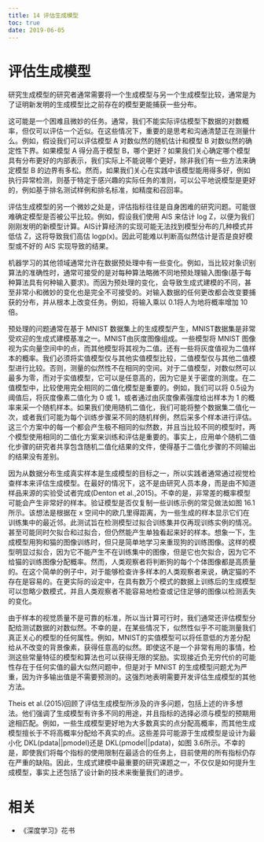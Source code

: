 ```yaml
---
title: 14 评估生成模型
toc: true
date: 2019-06-05
---
```

# 评估生成模型

研究生成模型的研究者通常需要将一个生成模型与另一个生成模型比较，通常是为了证明新发明的生成模型比之前存在的模型更能捕获一些分布。

这可能是一个困难且微妙的任务。通常，我们不能实际评估模型下数据的对数概率，但仅可以评估一个近似。在这些情况下，重要的是思考和沟通清楚正在测量什么。例如，假设我们可以评估模型 A 对数似然的随机估计和模型 B 对数似然的确定性下界。如果模型 A 得分高于模型 B，哪个更好？如果我们关心确定哪个模型具有分布更好的内部表示，我们实际上不能说哪个更好，除非我们有一些方法来确定模型 B 的边界有多松。然而，如果我们关心在实践中该模型能用得多好，例如执行异常检测，则基于特定于感兴趣的实际任务的准则，可以公平地说模型是更好的，例如基于排名测试样例和排名标准，如精度和召回率。

评估生成模型的另一个微妙之处是，评估指标往往是自身困难的研究问题。可能很难确定模型是否被公平比较。例如，假设我们使用 AIS 来估计 log Z，以便为我们刚刚发明的新模型计算。AIS计算经济的实现可能无法找到模型分布的几种模式并低估 Z，这将导致我们高估 logp(x)。因此可能难以判断高似然估计是否是良好模型或不好的 AIS 实现导致的结果。

机器学习的其他领域通常允许在数据预处理中有一些变化。例如，当比较对象识别算法的准确性时，通常可接受的是对每种算法略微不同地预处理输入图像(基于每种算法具有何种输入要求)。而因为预处理的变化，会导致生成式建模的不同，甚至非常小和微妙的变化也是完全不可接受的。对输入数据的任何更改都会改变要捕获的分布，并从根本上改变任务。例如，将输入乘以 0.1将人为地将概率增加 10 倍。

预处理的问题通常在基于 MNIST 数据集上的生成模型产生，MNIST数据集是非常受欢迎的生成式建模基准之一。MNIST由灰度图像组成。一些模型将 MNIST 图像视为实向量空间中的点，而其他模型将其视为二值。还有一些将灰度值视为二值样本的概率。我们必须将实值模型仅与其他实值模型比较，二值模型仅与其他二值模型进行比较。否则，测量的似然性不在相同的空间。对于二值模型，对数似然可以最多为零，而对于实值模型，它可以是任意高的，因为它是关于密度的测度。在二值模型中，比较使用完全相同的二值化模型是重要的。例如，我们可以将 0.5设为阈值后，将灰度像素二值化为 0 或 1，或者通过由灰度像素强度给出样本为 1 的概率来采一个随机样本。如果我们使用随机二值化，我们可能将整个数据集二值化一次，或者我们可能为每个训练步骤采不同的随机样例，然后采多个样本进行评估。这三个方案中的每一个都会产生极不相同的似然数，并且当比较不同的模型时，两个模型使用相同的二值化方案来训练和评估是重要的。事实上，应用单个随机二值化步骤的研究者共享包含随机二值化结果的文件，使得基于二值化步骤的不同输出的结果没有差别。

因为从数据分布生成真实样本是生成模型的目标之一，所以实践者通常通过视觉检查样本来评估生成模型。在最好的情况下，这不是由研究人员本身，而是由不知道样品来源的实验受试者完成(Denton et al.,2015)。不幸的是，非常差的概率模型可能会产生非常好的样本。验证模型是否仅复制一些训练示例的常见做法如图 16.1所示。该想法是根据在 x 空间中的欧几里得距离，为一些生成的样本显示它们在训练集中的最近邻。此测试旨在检测模型过拟合训练集并仅再现训练实例的情况。甚至可能同时欠拟合和过拟合，但仍然能产生单独看起来好的样本。想象一下，生成模型用狗和猫的图像训练时，但只是简单地学习来重现狗的训练图像。这样的模型明显过拟合，因为它不能产生不在训练集中的图像，但是它也欠拟合，因为它不给猫的训练图像分配概率。然而，人类观察者将判断狗的每个个体图像都是高质量的。在这个简单的例子中，对于能够检查许多样本的人类观察者来说，确定猫的不存在是容易的。在更实际的设定中，在具有数万个模式的数据上训练后的生成模型可以忽略少数模式，并且人类观察者不能容易地检查或记住足够的图像以检测丢失的变化。

由于样本的视觉质量不是可靠的标准，所以当计算可行时，我们通常还评估模型分配给测试数据的对数似然。不幸的是，在某些情况下，似然性似乎不可能测量我们真正关心的模型的任何属性。例如，MNIST的实值模型可以将任意低的方差分配给从不改变的背景像素，获得任意高的似然。即使这不是一个非常有用的事情，检测这些常量特征的模型和算法也可以获得无限的奖励。实现接近负无穷代价的可能性存在于任何实值的最大似然问题中，但是对于 MNIST 的生成模型问题尤为严重，因为许多输出值是不需要预测的。这强烈地表明需要开发评估生成模型的其他方法。

Theis et al.(2015)回顾了评估生成模型所涉及的许多问题，包括上述的许多想法。他们强调了生成模型有许多不同的用途，并且指标的选择必须与模型的预期用途相匹配。例如，一些生成模型更好地为大多数真实的点分配高概率，而其他生成模型擅长于不将高概率分配给不真实的点。这些差异可能源于生成模型是设计为最小化 DKL(pdata||pmodel)还是 DKL(pmodel||pdata)，如图 3.6所示。不幸的是，即使我们将每个指标的使用限制在最适合的任务上，目前使用的所有指标仍存在严重的缺陷。因此，生成式建模中最重要的研究课题之一，不仅仅是如何提升生成模型，事实上还包括了设计新的技术来衡量我们的进步。




# 相关

- 《深度学习》花书
